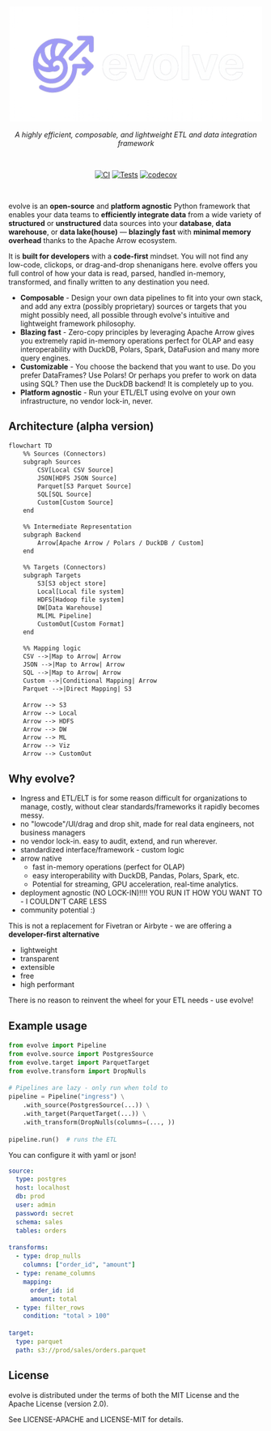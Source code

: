 <div align="center">

<img src="https://github.com/firelink-sh/evolve-py/blob/368bd3c6d1f520515a63b2f7b1340976a5c58b94/docs/assets/evolve-banner.png" alt="evolve logo" style="width:500px; height:auto">
<p>
    <em>A highly efficient, composable, and lightweight ETL and data integration framework</em>
</p>

<br>

[![CI](https://github.com/firelink-sh/evolve-py/actions/workflows/ci.yml/badge.svg)](https://github.com/firelink-sh/evolve-py/actions/workflows/ci.yml)
[![Tests](https://github.com/firelink-sh/evolve-py/actions/workflows/tests.yml/badge.svg)](https://github.com/firelink-sh/evolve-py/actions/workflows/tests.yml)
[![codecov](https://codecov.io/gh/firelink-sh/evolve-py/graph/badge.svg?token=OTFIM6UICZ)](https://codecov.io/gh/firelink-sh/evolve-py)

<br>

</div>

evolve is an **open-source** and **platform agnostic** Python framework that enables your data teams to **efficiently integrate data** from a wide variety of **structured** or **unstructured** data sources into your **database**, **data warehouse**, or **data lake(house)** — **blazingly fast** with **minimal memory overhead** thanks to the Apache Arrow ecosystem. 

It is **built for developers** with a **code-first** mindset. You will not find any low-code, clickops, or drag-and-drop shenanigans here.
evolve offers you full control of how your data is read, parsed, handled in-memory, transformed, and finally written to any destination you need.

- **Composable** - Design your own data pipelines to fit into your own stack, and add any extra (possibly proprietary) sources or targets that you might possibly need, all possible through evolve's intuitive and lightweight framework philosophy.
- **Blazing fast** - Zero-copy principles by leveraging Apache Arrow gives you extremely rapid in-memory operations perfect for OLAP and easy interoperability with DuckDB, Polars, Spark, DataFusion and many more query engines.
- **Customizable** - You choose the backend that you want to use. Do you prefer DataFrames? Use Polars! Or perhaps you prefer to work on data using SQL? Then use the DuckDB backend! It is completely up to you.
- **Platform agnostic** - Run your ETL/ELT using evolve on your own infrastructure, no vendor lock-in, never.


## Architecture (alpha version)

```mermaid
flowchart TD
    %% Sources (Connectors)
    subgraph Sources
        CSV[Local CSV Source]
        JSON[HDFS JSON Source]
        Parquet[S3 Parquet Source]
        SQL[SQL Source]
        Custom[Custom Source]
    end

    %% Intermediate Representation
    subgraph Backend
        Arrow[Apache Arrow / Polars / DuckDB / Custom]
    end

    %% Targets (Connectors)
    subgraph Targets
        S3[S3 object store]
        Local[Local file system]
        HDFS[Hadoop file system]
        DW[Data Warehouse]
        ML[ML Pipeline]
        CustomOut[Custom Format]
    end

    %% Mapping logic
    CSV -->|Map to Arrow| Arrow
    JSON -->|Map to Arrow| Arrow
    SQL -->|Map to Arrow| Arrow
    Custom -->|Conditional Mapping| Arrow
    Parquet -->|Direct Mapping| S3

    Arrow --> S3
    Arrow --> Local
    Arrow --> HDFS
    Arrow --> DW
    Arrow --> ML
    Arrow --> Viz
    Arrow --> CustomOut
```


## Why evolve?

- Ingress and ETL/ELT is for some reason difficult for organizations to manage,
    costly, without clear standards/frameworks it rapidly becomes messy.
- no "lowcode"/UI/drag and drop shit, made for real data engineers, not business managers
- no vendor lock-in. easy to audit, extend, and run wherever.
- standardized interface/framework - custom logic
- arrow native
  - fast in-memory operations (perfect for OLAP)
  - easy interoperability with DuckDB, Pandas, Polars, Spark, etc.
  - Potential for streaming, GPU acceleration, real-time analytics.
- deployment agnostic (NO LOCK-IN)!!!! YOU RUN IT HOW YOU WANT TO - I COULDN'T CARE LESS
- community potential :)

This is not a replacement for Fivetran or Airbyte - we are offering a **developer-first alternative**
- lightweight
- transparent
- extensible
- free
- high performant

There is no reason to reinvent the wheel for your ETL needs - use evolve!


## Example usage

```python
from evolve import Pipeline
from evolve.source import PostgresSource
from evolve.target import ParquetTarget
from evolve.transform import DropNulls

# Pipelines are lazy - only run when told to
pipeline = Pipeline("ingress") \
    .with_source(PostgresSource(...)) \
    .with_target(ParquetTarget(...)) \
    .with_transform(DropNulls(columns=(..., ))

pipeline.run()  # runs the ETL
```

You can configure it with yaml or json!

```yml
source:
  type: postgres
  host: localhost
  db: prod
  user: admin
  password: secret
  schema: sales
  tables: orders

transforms:
  - type: drop_nulls
    columns: ["order_id", "amount"]
  - type: rename_columns
    mapping:
      order_id: id
      amount: total
  - type: filter_rows
    condition: "total > 100"

target:
  type: parquet
  path: s3://prod/sales/orders.parquet
```


## License

evolve is distributed under the terms of both the MIT License and the Apache License (version 2.0).

See LICENSE-APACHE and LICENSE-MIT for details.
